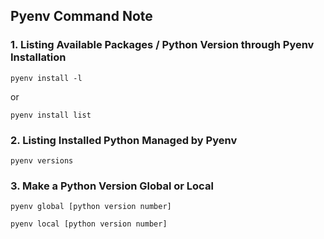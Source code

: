 ## Pyenv Command Note

### 1. Listing Available Packages / Python Version through Pyenv Installation

```
pyenv install -l
```
or
```
pyenv install list
```
### 2. Listing Installed Python Managed by Pyenv

```
pyenv versions
```

### 3. Make a Python Version Global or Local

```
pyenv global [python version number]
```

```
pyenv local [python version number]
```

